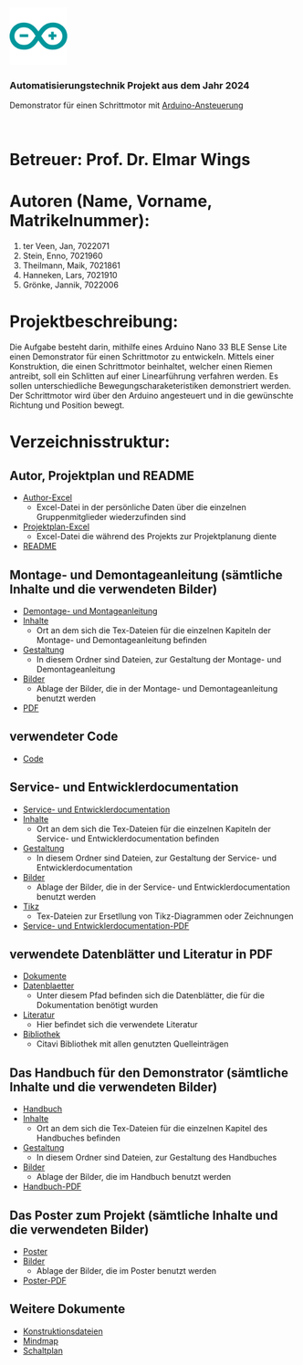 <div>
  <p>
      <img width="20%" src="/arduino-icon.svg">
  </p>
  <b><h3> Automatisierungstechnik Projekt aus dem Jahr 2024 </h3></b>
  <p> Demonstrator für einen Schrittmotor mit <a href="https://www.arduino.cc"> Arduino-Ansteuerung </a></p>
</div>
<br>

# Betreuer: Prof. Dr. Elmar Wings

# Autoren (Name, Vorname, Matrikelnummer):

1. ter Veen, Jan, 7022071
2. Stein, Enno, 7021960
3. Theilmann, Maik, 7021861
4. Hanneken, Lars, 7021910
5. Grönke, Jannik, 7022006

# Projektbeschreibung: 
Die Aufgabe besteht darin, mithilfe eines Arduino Nano 33 BLE Sense Lite einen Demonstrator für einen Schrittmotor zu entwickeln. 
Mittels einer Konstruktion, die einen Schrittmotor beinhaltet, welcher einen Riemen antreibt, soll ein Schlitten auf einer Linearführung verfahren werden. 
Es sollen unterschiedliche Bewegungscharaketeristiken demonstriert werden. Der Schrittmotor wird über den Arduino angesteuert und in die gewünschte Richtung und Position bewegt. 

# Verzeichnisstruktur: 
## Autor, Projektplan und README
- [Author-Excel](author.xlsx)
  - Excel-Datei in der persönliche Daten über die einzelnen Gruppenmitglieder wiederzufinden sind
- [Projektplan-Excel](Projektplan.xlsx)
  - Excel-Datei die während des Projekts zur Projektplanung diente
- [README](README.md)

## Montage- und Demontageanleitung (sämtliche Inhalte und die verwendeten Bilder)
- [Demontage- und Montageanleitung](DemonstratorSchrittmotor/AssemblyDisassembly)
- [Inhalte](DemonstratorSchrittmotor/AssemblyDisassembly/Chapters)
  - Ort an dem sich die Tex-Dateien für die einzelnen Kapiteln der Montage- und Demontageanleitung befinden
- [Gestaltung](DemonstratorSchrittmotor/AssemblyDisassembly/General)
  - In diesem Ordner sind Dateien, zur Gestaltung der Montage- und Demontageanleitung
- [Bilder](DemonstratorSchrittmotor/AssemblyDisassembly/Images)
  - Ablage der Bilder, die in der Montage- und Demontageanleitung benutzt werden
- [PDF](DemonstratorSchrittmotor/AssemblyDisassembly/MontageDemontageAnleitung.pdf)

## verwendeter Code
- [Code](DemonstratorSchrittmotor/Code)

## Service- und Entwicklerdocumentation
- [Service- und Entwicklerdocumentation](DemonstratorSchrittmotor/DeveloperDoc)
- [Inhalte](DemonstratorSchrittmotor/DeveloperDoc/Chapters)
  - Ort an dem sich die Tex-Dateien für die einzelnen Kapiteln der Service- und Entwicklerdocumentation befinden
- [Gestaltung](DemonstratorSchrittmotor/DeveloperDoc/General)
  - In diesem Ordner sind Dateien, zur Gestaltung der Service- und Entwicklerdocumentation
- [Bilder](DemonstratorSchrittmotor/DeveloperDoc/Images)
  - Ablage der Bilder, die in der Service- und Entwicklerdocumentation benutzt werden
- [Tikz](DemonstratorSchrittmotor/DeveloperDoc/tikz)
  - Tex-Dateien zur Ersetllung von Tikz-Diagrammen oder Zeichnungen
- [Service- und Entwicklerdocumentation-PDF](DemonstratorSchrittmotor/DeveloperDoc/DemonstratorSchrittmotor.pdf)
  
## verwendete Datenblätter und Literatur in PDF
- [Dokumente](DemonstratorSchrittmotor/Documents)
- [Datenblaetter](DemonstratorSchrittmotor/Documents/Datenblätter)
  - Unter diesem Pfad befinden sich die Datenblätter, die für die Dokumentation benötigt wurden
- [Literatur](DemonstratorSchrittmotor/Documents/Literatur)
  - Hier befindet sich die verwendete Literatur
- [Bibliothek](DemonstratorSchrittmotor/Documents/MyLiterature.bib)
  - Citavi Bibliothek mit allen genutzten Quelleinträgen


## Das Handbuch für den Demonstrator (sämtliche Inhalte und die verwendeten Bilder)
- [Handbuch](DemonstratorSchrittmotor/Manual)
- [Inhalte](DemonstratorSchrittmotor/Manual/Chapters)
  - Ort an dem sich die Tex-Dateien für die einzelnen Kapitel des Handbuches befinden
- [Gestaltung](DemonstratorSchrittmotor/Manual/General)
  - In diesem Ordner sind Dateien, zur Gestaltung des Handbuches
- [Bilder](DemonstratorSchrittmotor/Manual/Images)
  - Ablage der Bilder, die im Handbuch benutzt werden
- [Handbuch-PDF](DemonstratorSchrittmotor/Manual/HandbuchDemonstratorSchrittmotor.pdf)

## Das Poster zum Projekt (sämtliche Inhalte und die verwendeten Bilder)
- [Poster](DemonstratorSchrittmotor/Poster)
- [Bilder](DemonstratorSchrittmotor/Poster/images)
  - Ablage der Bilder, die im Poster benutzt werden
- [Poster-PDF](DemonstratorSchrittmotor/Poster/tikzposter.pdf)

## Weitere Dokumente
- [Konstruktionsdateien](DemonstratorSchrittmotor/Documents/Konstruktion)
- [Mindmap](DemonstratorSchrittmotor/Documents/Mindmap)
- [Schaltplan](DemonstratorSchrittmotor/Documents/SchaltplanFritzing)
